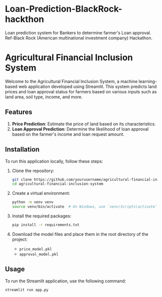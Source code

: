 # Loan-Prediction-BlackRock-hackthon
Loan prediction system for Bankers to determine farmer's Loan approval. Ref-Black Rock (American multinational investment company) Hackathon. 

# Agricultural Financial Inclusion System

Welcome to the Agricultural Financial Inclusion System, a machine learning-based web application developed using Streamlit. This system predicts land prices and loan approval status for farmers based on various inputs such as land area, soil type, income, and more.

## Features

1. **Price Prediction**: Estimate the price of land based on its characteristics.
2. **Loan Approval Prediction**: Determine the likelihood of loan approval based on the farmer's income and loan request amount.

## Installation

To run this application locally, follow these steps:

1. Clone the repository:
    ```bash
    git clone https://github.com/yourusername/agricultural-financial-inclusion-system.git
    cd agricultural-financial-inclusion-system
    ```

2. Create a virtual environment:
    ```bash
    python -m venv venv
    source venv/bin/activate  # On Windows, use `venv\Scripts\activate`
    ```

3. Install the required packages:
    ```bash
    pip install -r requirements.txt
    ```

4. Download the model files and place them in the root directory of the project:
    - `price_model.pkl`
    - `approval_model.pkl`

## Usage

To run the Streamlit application, use the following command:
```bash
streamlit run app.py
